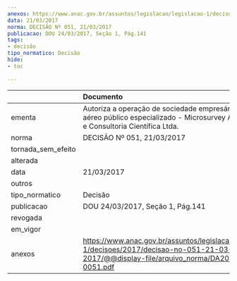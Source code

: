 ```yaml
---
anexos: https://www.anac.gov.br/assuntos/legislacao/legislacao-1/decisoes/2017/decisao-no-051-21-03-2017/@@display-file/arquivo_norma/DA2017-0051.pdf
data: 21/03/2017
norma: DECISÃO Nº 051, 21/03/2017
publicacao: DOU 24/03/2017, Seção 1, Pág.141
tags:
- decisão
tipo_normatico: Decisão
hide: 
- toc 
 
---
```


|                    | Documento                                                                                                                                     |
|:-------------------|:----------------------------------------------------------------------------------------------------------------------------------------------|
| ementa             | Autoriza a operação de sociedade empresária de serviço aéreo público especializado - Microsurvey Aerogeofísica e Consultoria Científica Ltda. |
| norma              | DECISÃO Nº 051, 21/03/2017                                                                                                                    |
| tornada_sem_efeito |                                                                                                                                               |
| alterada           |                                                                                                                                               |
| data               | 21/03/2017                                                                                                                                    |
| outros             |                                                                                                                                               |
| tipo_normatico     | Decisão                                                                                                                                       |
| publicacao         | DOU 24/03/2017, Seção 1, Pág.141                                                                                                              |
| revogada           |                                                                                                                                               |
| em_vigor           |                                                                                                                                               |
| anexos             | https://www.anac.gov.br/assuntos/legislacao/legislacao-1/decisoes/2017/decisao-no-051-21-03-2017/@@display-file/arquivo_norma/DA2017-0051.pdf |